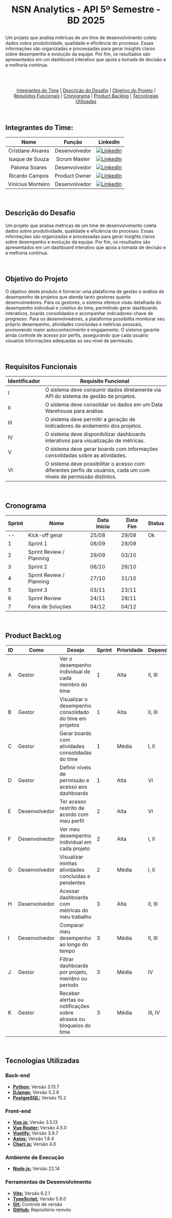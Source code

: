 # <p align = "center"> NSN Analytics - API 5º Semestre - BD 2025

Um projeto que analisa métricas de um time de desenvolvimento coleta dados sobre produtividade, qualidade e eficiência do processo. Essas informações são organizadas e processadas para gerar insights claros sobre desempenho e evolução da equipe. Por fim, os resultados são apresentados em um dashboard interativo que apoia a tomada de decisão e a melhoria contínua.

<br>


<br>
<p align="center">
  <a href="#integrantes-da-equipe">Integrantes do Time</a> |
  <a href="#descrição-do-desafio">Descrição do Desafio</a> |
  <a href="#objetivo">Objetivo do Projeto</a> |
  <a href="#requisitos">Requisitos Funcionais</a> |
  <a href="#cronograma">Cronograma</a> |
  <a href="#product-backlog">Product Backlog</a> |
  <a href="#tecnologias-utilizadas">Tecnologias Utilizadas</a>
</p>

<br>

## <a id="integrantes-da-equipe"> Integrantes do Time: </a>

| **Nome**            | **Função**        | **LinkedIn**                                                                                                                                           |
|:-------------------:|:-----------------:|:------------------------------------------------------------------------------------------------------------------------------------------------------:|
| Cristiane Alvares   | Desenvolvedor     | [![LinkedIn](https://img.shields.io/badge/LinkedIn-Profile-blue?style=flat-square&logo=linkedin&labelColor=blue)](https://www.linkedin.com/in/cristiane-alvares/) |
| Isaque de Souza     | Scrum Master      | [![LinkedIn](https://img.shields.io/badge/LinkedIn-Profile-blue?style=flat-square&logo=linkedin&labelColor=blue)](https://www.linkedin.com/in/isaque-souza-6760b8270/) |
| Paloma Soares       | Desenvolvedor     | [![LinkedIn](https://img.shields.io/badge/LinkedIn-Profile-blue?style=flat-square&logo=linkedin&labelColor=blue)](https://www.linkedin.com/in/paloma-soares-rocha/) |
| Ricardo Campos      | Product Owner     | [![LinkedIn](https://img.shields.io/badge/LinkedIn-Profile-blue?style=flat-square&logo=linkedin&labelColor=blue)](https://www.linkedin.com/in/ricardo-campos-ba56091b5/) |
| Vinícius Monteiro   | Desenvolvedor     | [![LinkedIn](https://img.shields.io/badge/LinkedIn-Profile-blue?style=flat-square&logo=linkedin&labelColor=blue)](https://www.linkedin.com/in/viniciusvasm/) |

<br>

## <a id=descrição-do-desafio> Descrição do Desafio </a>

Um projeto que analisa métricas de um time de desenvolvimento coleta dados sobre produtividade, qualidade e eficiência do processo. Essas informações são organizadas e processadas para gerar insights claros sobre desempenho e evolução da equipe. Por fim, os resultados são apresentados em um dashboard interativo que apoia a tomada de decisão e a melhoria contínua.

<br>

## <a id="objetivo"> Objetivo do Projeto

O objetivo deste produto é fornecer uma plataforma de gestão e análise de desempenho de projetos que atenda tanto gestores quanto desenvolvedores. Para os gestores, o sistema oferece visão detalhada do desempenho individual e coletivo do time, permitindo gerar dashboards interativos, boards consolidados e acompanhar indicadores-chave de progresso. Para os desenvolvedores, a plataforma possibilita monitorar seu próprio desempenho, atividades concluídas e métricas pessoais, promovendo maior autoconhecimento e engajamento. O sistema garante ainda controle de acesso por perfis, assegurando que cada usuário visualize informações adequadas ao seu nível de permissão.

<br>

## <a id="requisitos"> Requisitos Funcionais </a>

| Identificador | Requisito Funcional |
|---------------|-------------------|
| I             | O sistema deve consumir dados diretamente via API do sistema de gestão de projetos. |
| II            | O sistema deve consolidar os dados em um Data Warehouse para análise. |
| III           | O sistema deve permitir a geração de indicadores de andamento dos projetos. |
| IV            | O sistema deve disponibilizar dashboards interativos para visualização de métricas. |
| V             | O sistema deve gerar boards com informações consolidadas sobre as atividades. |
| VI            | O sistema deve possibilitar o acesso com diferentes perfis de usuários, cada um com níveis de permissão distintos. |

<br>

## <a id="cronograma"> Cronograma</a>

| Sprint | Nome                        | Data Início | Data Fim | Status |
|--------|-----------------------------|------------|----------|--------|
| --     | Kick-off geral              | 25/08      | 29/08    | Ok     |
| 1      | Sprint 1                   | 08/09      | 28/09    |        |
| 2      | Sprint Review / Planning    | 29/09      | 03/10    |        |
| 3      | Sprint 2                   | 06/10      | 26/10    |        |
| 4      | Sprint Review / Planning    | 27/10      | 31/10    |        |
| 5      | Sprint 3                   | 03/11      | 23/11    |        |
| 6      | Sprint Review              | 24/11      | 28/11    |        |
| 7      | Feira de Soluções           | 04/12      | 04/12    |        |

<br>

## <a id="product-backlog"> Product BackLog</a>
| ID  | Como         | Desejo                                                                                   | Sprint | Prioridade | Dependência | Requisito |
|-----|-------------|------------------------------------------------------------------------------------------|--------|------------|------------|-----------|
| A   | Gestor       | Ver o desempenho individual de cada membro do time                                       | 1      | Alta       | II, III    | III       |
| B   | Gestor       | Visualizar o desempenho consolidado do time em projetos                                  | 1      | Alta       | II, III    | III       |
| C   | Gestor       | Gerar boards com atividades consolidadas do time                                         | 1      | Média      | I, II      | V         |
| D   | Gestor       | Definir níveis de permissão e acesso aos dashboards                                      | 1      | Alta       | VI         | VI        |
| E   | Desenvolvedor | Ter acesso restrito de acordo com meu perfil                                             | 2      | Alta       | VI         | VI        |
| F   | Desenvolvedor | Ver meu desempenho individual em cada projeto                                           | 2      | Alta       | I, II      | III       |
| G   | Desenvolvedor | Visualizar minhas atividades concluídas e pendentes                                      | 2      | Média      | I, II      | V         |
| H   | Desenvolvedor | Acessar dashboards com métricas do meu trabalho                                          | 3      | Alta       | II, III    | IV        |
| I   | Desenvolvedor | Comparar meu desempenho ao longo do tempo                                               | 3      | Média      | II, III    | III       |
| J   | Gestor       | Filtrar dashboards por projeto, membro ou período                                        | 3      | Média      | IV         | IV        |
| K   | Gestor       | Receber alertas ou notificações sobre atrasos ou bloqueios do time                       | 3      | Média      | III, IV    | III       |

<br>

## <a id="tecnologias-utilizadas"> Tecnologias Utilizadas</a>

### **Back-end**
- **[Python:](https://www.python.org/)** Versão 3.13.7
- **[DJango:](https://www.djangoproject.com/)** Versão 5.2.6
- **[PostgreSQL:](https://www.postgresql.org/)** Versão 15.2

### **Front-end**
- **[Vue.js:](https://vuejs.org/)** Versão 3.5.13
- **[Vue Router:](https://router.vuejs.org/)** Versão 4.5.0
- **[Vuetify:](https://vuetifyjs.com/en/)** Versão 3.9.7
- **[Axios:](https://axios-http.com/)** Versão 1.8.4
- **[Chart.js:](https://www.chartjs.org/)** Versão 4.0

### **Ambiente de Execução**
- **[Node.js:](https://nodejs.org/pt)** Versão 22.14

### **Ferramentas de Desenvolvimento** 
- **[Vite:](https://vitejs.dev/)** Versão 6.2.1
- **[TypeScript:](https://www.typescriptlang.org/)** Versão 5.8.0
- **[Git:](https://git-scm.com/)** Controle de versão
- **[GitHub:](https://github.com/)** Repositório remoto

